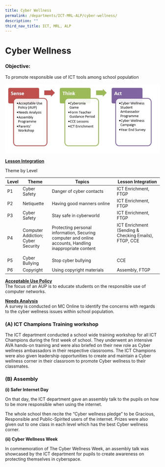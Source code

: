 ```yaml
---
title: Cyber Wellness
permalink: /departments/ICT-MRL-ALP/cyber-wellness/
description: ""
third_nav_title: ICT, MRL, ALP
---
```

# Cyber Wellness

### Objective:

To promote responsible use of ICT tools among school population

![](/images/Departments/ICT,%20MRL,%20ALP/Cyber-Wellness.jpg)

<b><u>Lesson Integration</u></b>

Theme by Level

| Level |                 Theme                 |    Topics                      |                        Lesson Integration               |
|-----|-------------------------------------|------------------------------------------------------------------------------------------------------|--------------------------------------------------------------------|
| P1    | Cyber Safety        | Danger of cyber contacts          | ICT Enrichment, FTGP                     |
| P2    | Netiquette            | Having good manners online<br>                                                         | ICT Enrichment, FTGP    |
| P3    | Cyber Safety       | Stay safe in cyberworld<br>        | ICT Enrichment, FTGP                                                 |
| P4    | Computer Addiction;<br>Cyber Security | Protecting personal information, Securing computer and online accounts, Handling inappropriate content | ICT Enrichment (Sending & Checking Emails), FTGP, CCE<br> <br> <br>  |
| P5    | Cyber Bullying                        | Stop cyber bullying<br>                      | CCE                                                                  |
| P6    | Copyright              | Using copyright materials<br>       | Assembly, FTGP      |

<b><u>Acceptable Use Policy</u></b>  
The focus of an AUP is to educate students on the responsible use of computer networks.  
  
<b><u>Needs Analysis</u></b>    
A survey is conducted on MC Online to identify the concerns with regards to the cyber wellness issues within school population.

### (A) ICT Champions Training workshop

The ICT department conducted a school wide training workshop for all ICT Champions during the first week of school. They underwent an intensive AVA hands-on training and were also briefed on their new role as Cyber wellness ambassadors in their respective classrooms. The ICT Champions were also given leadership opportunities to create and maintain a Cyber wellness corner in their classroom to promote Cyber wellness to their classmates.


### (B) Assembly

**(i) Safer Internet Day**

On that day, the ICT department gave an assembly talk to the pupils on how to be more responsible when using the internet.

The whole school then recite the “Cyber wellness pledge” to be Gracious, Responsible and Public-Spirited users of the internet. Prizes were also given out to one class in each level which has the best Cyber wellness corner.

**(ii) Cyber Wellness Week**  

In commemoration of The Cyber Wellness Week, an assembly talk was showcased by the ICT department for pupils to create awareness on protecting themselves in cyberspace.
